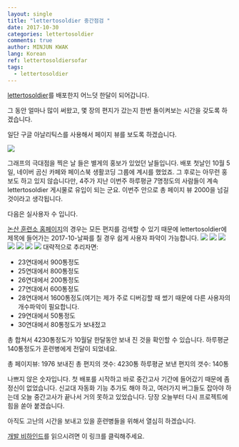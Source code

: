 ```yaml
---
layout: single
title: "lettertosoldier 중간점검 "
date: 2017-10-30
categories: lettertosoldier
comments: true
author: MINJUN KWAK
lang: Korean
ref: lettertosoldiersofar
tags:
  - lettertosoldier
---
```


[lettertosoldier]({{"https://minjunkwak.github.io/lettertosoldier/lettertosoldier-kor-download/"}})를 배포한지 어느덧 한달이 되어갑니다.

그 동안 얼마나 많이 써왔고, 몇 장의 편지가 갔는지 한번 돌이켜보는 시간을 갖도록 하겠습니다.

일단 구글 아날리틱스를 사용해서 페이지 뷰를 보도록 하겠습니다.

<img src="/assets/lettertosoldier/analytics_lettertosoldier.png">

그래프의 극대점을 찍은 날 들은 별게의 홍보가 있었던 날들입니다. 배포 첫날인 10월 5일, 네이버 곰신 카페와 페이스북 생활코딩 그룹에 계시를 했었죠. 그 후로는 아무런 홍보도 하고 있지 않습니다만, 4주가 지난 이번주 하루평균 7명정도의 사람들이 계속 lettertosoldier 게시물로 유입이 되는 군요. 이번주 안으로 총 페이지 뷰 2000을 넘길 것이라고 생각됩니다.

다음은 실사용자 수 입니다.

[논산 훈련소 홈페이지]({{"http://www.katc.mil.kr/katc/corner/c25/letter.jsp?board_no=23&search%3Asearch_key%3Asearch=article_title&search%3Asearch_val%3Asearch=2017-10-"}})의 경우는 모든 편지를 검색할 수 있기 때문에 lettertosoldier에 제목에 들어가는 2017-10-날짜를 칠 경우 쉽게 사용자 파악이 가능합니다.
<img src="/assets/lettertosoldier/23regiment.png">
<img src="/assets/lettertosoldier/25regiment.png">
<img src="/assets/lettertosoldier/26regiment.png">
<img src="/assets/lettertosoldier/27regiment.png">
<img src="/assets/lettertosoldier/28regiment.png">
<img src="/assets/lettertosoldier/29regiment.png">
<img src="/assets/lettertosoldier/30regiment.png">
대략적으로 추리자면:
- 23연대에서 900통정도
- 25연대에서 800통정도
- 26연대에서 200통정도
- 27연대에서 600통정도
- 28연대에서 1600통정도(여기는 제가 주로 디버깅할 때 썼기 때문에 다른 사용자의 개수파악이 필요합니다.
- 29연대에서 50통정도
- 30연대에서 80통정도가 보내젔고

총 합쳐서 4230통정도가 10월달 한달동안 보내 진 것을 확인할 수 있습니다.
하루평균 140통정도가 훈련병에게 전달이 되었네요.

총 페이지뷰: 1976
보내진 총 편지의 갯수: 4230통
하루평균 보낸 편지의 갯수: 140통

나쁘지 않은 숫자입니다.
첫 배포를 시작하고 바로 중간고사 기간에 들어갔기 때문에 좀 정신이 없었습니다. 신교대 자동화 기능 추가도 해야 하고, 여러가지 버그들도 잡아야 하는데 오늘 중간고사가 끝나서 거의 못하고 있었습니다. 당장 오늘부터 다시 프로젝트에 힘을 쏟아 붙겠습니다. 

아직도 고난의 시간을 보내고 있을 훈련병들을 위해서 열심히 하겠습니다.

[개발 비하인드]({{"https://minjunkwak.github.io/%EB%B8%94%EB%A1%9C%EA%B7%B8/Letter-to-Soldier-kor/"}})를 읽으시려면 이 링크를 클릭해주세요.
